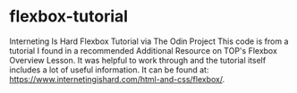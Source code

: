 # flexbox-tutorial
Interneting Is Hard Flexbox Tutorial via The Odin Project
This code is from a tutorial I found in a recommended Additional Resource on TOP's Flexbox Overview Lesson. It was helpful to work through and the tutorial itself includes a lot of useful information. It can be found at: https://www.internetingishard.com/html-and-css/flexbox/.
